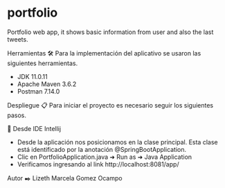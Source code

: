 # portfolio
Portfolio web app, it shows basic information from user and also the last tweets.

Herramientas 🛠️
Para la implementación del aplicativo se usaron las siguientes herramientas.

- JDK 11.0.11
- Apache Maven 3.6.2
- Postman 7.14.0

Despliegue 📋
Para iniciar el proyecto es necesario seguir los siguientes pasos.

👊 Desde IDE Intellij

- Desde la aplicación nos posicionamos en la clase principal. Esta clase está identificado por la anotación @SpringBootApplication.
- Clic en PortfolioApplication.java ➜ Run as ➜ Java Application
- Verificamos ingresando al link http://localhost:8081/app/

Autor ✒️
Lizeth Marcela Gomez Ocampo
